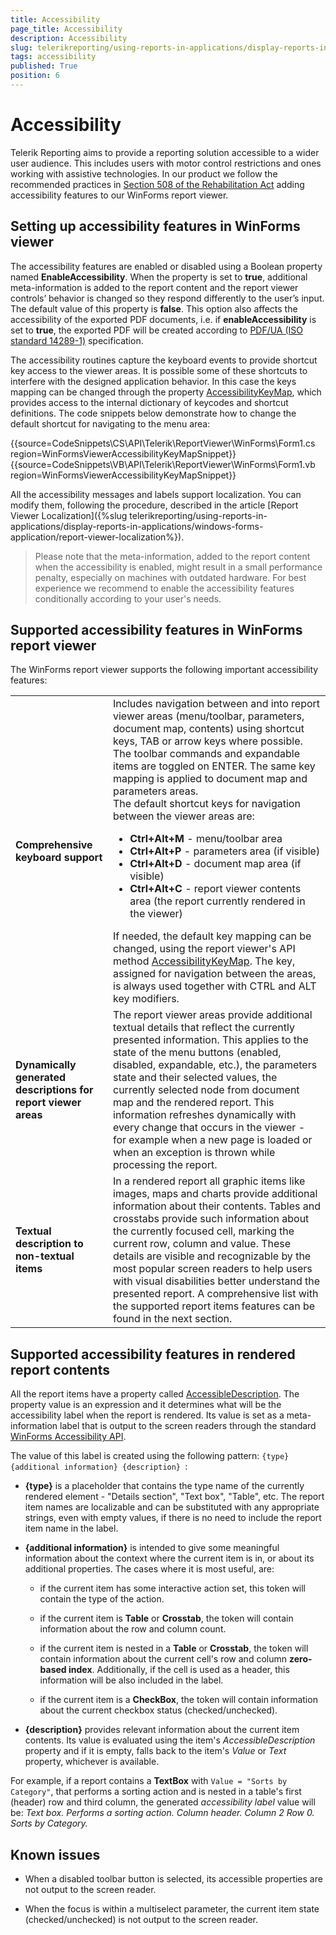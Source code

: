 ```yaml
---
title: Accessibility
page_title: Accessibility 
description: Accessibility
slug: telerikreporting/using-reports-in-applications/display-reports-in-applications/windows-forms-application/accessibility
tags: accessibility
published: True
position: 6
---
```

<style>
table th:first-of-type {
    width: 20%;
}
table th:nth-of-type(2) {
    width: 80%;
}
</style>

# Accessibility

Telerik Reporting aims to provide a reporting solution accessible to a wider user audience. This includes users with motor control restrictions and ones working with assistive technologies. In our product we follow the recommended practices in [Section 508 of the Rehabilitation Act](http://www.section508.gov/) adding accessibility features to our WinForms report viewer. 

## Setting up accessibility features in WinForms viewer

The accessibility features are enabled or disabled using a Boolean property named __EnableAccessibility__. When the property is set to __true__, additional meta-information is added to the report content and the report viewer controls’ behavior is changed so they respond differently to the user’s input. The default value of this property is __false__. This option also affects the accessibility of the exported PDF documents, i.e. if __enableAccessibility__ is set to __true__, the exported PDF will be created according to [PDF/UA (ISO standard 14289-1)](https://en.wikipedia.org/wiki/PDF/UA) specification. 

The accessibility routines capture the keyboard events to provide shortcut key access to the viewer areas. It is possible some of these shortcuts to interfere with the designed application behavior. In this case the keys mapping can be changed through the property [AccessibilityKeyMap](/reporting/api/Telerik.ReportViewer.WinForms#Telerik_ReportViewer_WinForms_AccessibilityKeyMap), which provides access to the internal dictionary of keycodes and shortcut definitions. The code snippets below demonstrate how to change the default shortcut for navigating to the menu area: 

{{source=CodeSnippets\CS\API\Telerik\ReportViewer\WinForms\Form1.cs region=WinFormsViewerAccessibilityKeyMapSnippet}}
{{source=CodeSnippets\VB\API\Telerik\ReportViewer\WinForms\Form1.vb region=WinFormsViewerAccessibilityKeyMapSnippet}}

All the accessibility messages and labels support localization. You can modify them, following the procedure, described in the article [Report Viewer Localization]({%slug telerikreporting/using-reports-in-applications/display-reports-in-applications/windows-forms-application/report-viewer-localization%}). 

> Please note that the meta-information, added to the report content when the accessibility is enabled, might result in a small performance penalty, especially on machines with outdated hardware. For best experience we recommend to enable the accessibility features conditionally according to your user's needs. 


## Supported accessibility features in WinForms report viewer

The WinForms report viewer supports the following important accessibility features:         

|   |   |
| ------ | ------ |
|__Comprehensive keyboard support__|Includes navigation between and into report viewer areas (menu/toolbar, parameters, document map, contents) using shortcut keys, TAB or arrow keys where possible. The toolbar commands and expandable items are toggled on ENTER. The same key mapping is applied to document map and parameters areas.<br />The default shortcut keys for navigation between the viewer areas are:<ul><li>__Ctrl+Alt+M__ - menu/toolbar area</li><li>__Ctrl+Alt+P__ - parameters area (if visible)</li><li>__Ctrl+Alt+D__ - document map area (if visible)</li><li>__Ctrl+Alt+C__ - report viewer contents area (the report currently rendered in the viewer)</li></ul> If needed, the default key mapping can be changed, using the report viewer's API method [AccessibilityKeyMap](/reporting/api/Telerik.ReportViewer.WinForms#Telerik_ReportViewer_WinForms_AccessibilityKeyMap). The key, assigned for navigation between the areas, is always used together with CTRL and ALT key modifiers.|
|__Dynamically generated descriptions for report viewer areas__|The report viewer areas provide additional textual details that reflect the currently presented information. This applies to the state of the menu buttons (enabled, disabled, expandable, etc.), the parameters state and their selected values, the currently selected node from document map and the rendered report. This information refreshes dynamically with every change that occurs in the viewer - for example when a new page is loaded or when an exception is thrown while processing the report.|
|__Textual description to non-textual items__|In a rendered report all graphic items like images, maps and charts provide additional information about their contents. Tables and crosstabs provide such information about the currently focused cell, marking the current row, column and value. These details are visible and recognizable by the most popular screen readers to help users with visual disabilities better understand the presented report. A comprehensive list with the supported report items features can be found in the next section.|

## Supported accessibility features in rendered report contents

All the report items have a property called [AccessibleDescription](/reporting/api/Telerik.Reporting.ReportItemBase#Telerik_Reporting_ReportItemBase_AccessibleDescription). The property value is an expression and it determines what will be the accessibility label when the report is rendered. Its value is set as a meta-information label that is output to the screen readers through the standard [WinForms Accessibility API](https://docs.microsoft.com/en-us/dotnet/api/system.windows.forms.accessibleobject). 

The value of this label is created using the following pattern: `{type} {additional information} {description} `: 

* __{type}__ is a placeholder that contains the type name of the currently rendered element - "Details section", "Text box", "Table", etc. The report item names are localizable and can be substituted with any appropriate strings, even with empty values, if there is no need to include the report item name in the label. 

* __{additional information}__ is intended to give some meaningful information about the context where the current item is in, or about its additional properties. The cases where it is most useful, are: 

   + if the current item has some interactive action set, this token will contain the type of the action. 

   + if the current item is __Table__ or __Crosstab__, the token will contain information about the row and column count. 

   + if the current item is nested in a __Table__ or __Crosstab__, the token will contain information about the current cell's row and column __zero-based index__. Additionally, if the cell is used as a header, this information will be also included in the label. 

   + if the current item is a __CheckBox__, the token will contain information about the current checkbox status (checked/unchecked). 

* __{description}__ provides relevant information about the current item contents. Its value is evaluated using the item's *AccessibleDescription* property and if it is empty, falls back to the item's *Value* or *Text* property, whichever is available. 

For example, if a report contains a __TextBox__ with `Value = "Sorts by Category"`, that performs a sorting action and is nested in a table's first (header) row and third column, the generated *accessibility label* value will be: *Text box. Performs a sorting action. Column header. Column 2 Row 0. Sorts by Category.* 

## Known issues

* When a disabled toolbar button is selected, its accessible properties are not output to the screen reader. 

* When the focus is within a multiselect parameter, the current item state (checked/unchecked) is not output to the screen reader.

